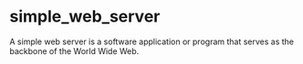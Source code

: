 # simple_web_server
A simple web server is a software application or program that serves as the backbone of the World Wide Web.

